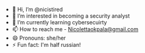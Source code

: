 - 👋 Hi, I’m @nicistired
- 👀 I’m interested in becoming a security analyst
- 🌱 I’m currently learning cybersecuirty
- 📫 How to reach me - Nicolettaokpala@gmail.com
- 😄 Pronouns: she/her
- ⚡ Fun fact: I'm half russian!

<!---
nicistired/nicistired is a ✨ special ✨ repository because its `README.md` (this file) appears on your GitHub profile.
You can click the Preview link to take a look at your changes.
--->
